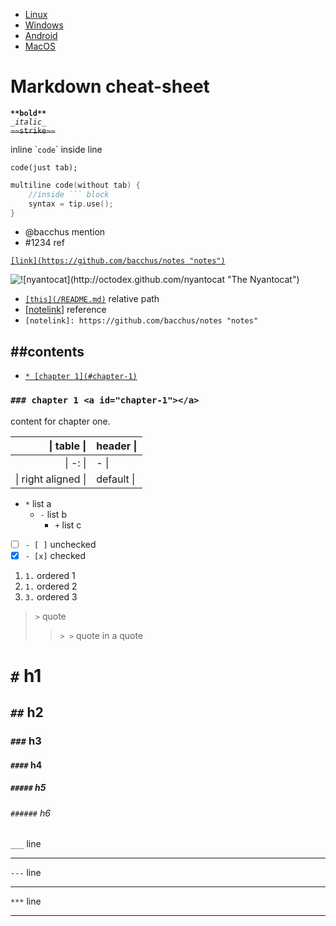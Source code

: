 - [Linux](https://github.com/bacchus/notes/blob/master/linuxnote.md "Linux tricks")
- [Windows](https://github.com/bacchus/notes/blob/master/winnote.md "Windows")
- [Android](https://github.com/bacchus/notes/blob/master/droidnote.md "Android dev")
- [MacOS](https://github.com/bacchus/notes/blob/master/macnote.md "MacOS")

# Markdown cheat-sheet

**`**bold**`**  
_`_italic_`_  
~~`~~strike~~`~~  

inline \``code`\` inside line

    code(just tab);

``` cpp
multiline code(without tab) {
    //inside ``` block
    syntax = tip.use();
}
```
- @bacchus mention
- #1234 ref

[`[link](https://github.com/bacchus/notes "notes")`](https://github.com/bacchus/notes "notes")

![`![nyantocat](http://octodex.github.com/nyantocat "The Nyantocat")`](http://octodex.github.com/nyantocat "The Nyantocat")

- [`[this](/README.md)`](/README.md) relative path
- \[[notelink]\] reference
- `[notelink]: https://github.com/bacchus/notes "notes"`

[notelink]: https://github.com/bacchus/notes "notes"

## \#\#contents
  * [`* [chapter 1](#chapter-1)`](#chapter-1)

### `### chapter 1 <a id="chapter-1"></a>` <a id="chapter-1"></a>
content for chapter one.

| \| table \| | header \| |
| -: | - |
| \| -: \| | - \| |
| \| right aligned \| | default \| |

* `*` list a
  - `-` list b
    + `+` list c

- [ ] `- [ ]` unchecked
- [x] `- [x]` checked

1. `1.` ordered 1
1. `1.` ordered 2
3. `3.` ordered 3

> `>` quote
> > `> >` quote in a quote

#       `#` h1
##      `##` h2
###     `###` h3
####    `####` h4
#####   `#####` h5
######  `######` h6

`___` line
___
`---` line

---
`***` line
***
